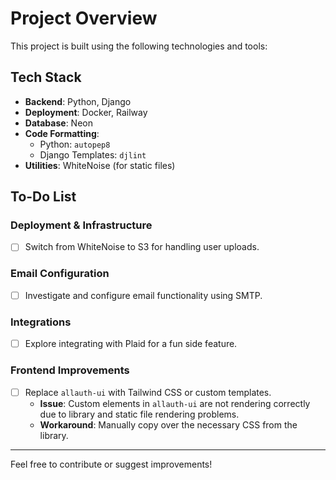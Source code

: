 # Project Overview

This project is built using the following technologies and tools:

## Tech Stack

- **Backend**: Python, Django
- **Deployment**: Docker, Railway
- **Database**: Neon
- **Code Formatting**:
  - Python: `autopep8`
  - Django Templates: `djlint`
- **Utilities**: WhiteNoise (for static files)

## To-Do List

### Deployment & Infrastructure

- [ ] Switch from WhiteNoise to S3 for handling user uploads.

### Email Configuration

- [ ] Investigate and configure email functionality using SMTP.

### Integrations

- [ ] Explore integrating with Plaid for a fun side feature.

### Frontend Improvements

- [ ] Replace `allauth-ui` with Tailwind CSS or custom templates.
  - **Issue**: Custom elements in `allauth-ui` are not rendering correctly due to library and static file rendering problems.
  - **Workaround**: Manually copy over the necessary CSS from the library.

---

Feel free to contribute or suggest improvements!
